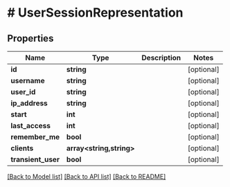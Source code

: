 # # UserSessionRepresentation

## Properties

Name | Type | Description | Notes
------------ | ------------- | ------------- | -------------
**id** | **string** |  | [optional]
**username** | **string** |  | [optional]
**user_id** | **string** |  | [optional]
**ip_address** | **string** |  | [optional]
**start** | **int** |  | [optional]
**last_access** | **int** |  | [optional]
**remember_me** | **bool** |  | [optional]
**clients** | **array<string,string>** |  | [optional]
**transient_user** | **bool** |  | [optional]

[[Back to Model list]](../../README.md#models) [[Back to API list]](../../README.md#endpoints) [[Back to README]](../../README.md)

